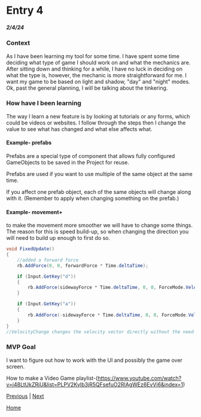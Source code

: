 # Entry 4
##### 2/4/24

### Context
As I have been learning my tool for some time. I have spent some time deciding what type of game I should work on and what the mechanics are. After sitting down and thinking for a while, I have no luck in deciding on what the type is, however, the mechanic is more straightforward for me. I want my game to be based on light and shadow, "day" and "night" modes. Ok, past the general planning, I will be talking about the tinkering.

### How have I been learning
The way I learn a new feature is by looking at tutorials or any forms, which could be videos or websites. I follow through the steps then I change the value to see what has changed and what else affects what.


#### Example- prefabs
Prefabs are a special type of component that allows fully configured GameObjects to be saved in the Project for reuse.

Prefabs are used if you want to use multiple of the same object at the same time.

 If you affect one prefab object, each of the same objects will change along with it. (Remember to apply when changing something on the prefab.)

#### Example- movement+
to make the movement more smoother we will have to change some things. The reason for this is speed build-up, so when changing the direction you will need to build up enough to first do so.

```C#
void FixedUpdate()
{
    //added a forward force
    rb.AddForce(0, 0, forwardForce * Time.deltaTime);

    if (Input.GetKey("d"))
    {
        rb.AddForce(sidewayForce * Time.deltaTime, 0, 0, ForceMode.VelocityChange);
    }

    if (Input.GetKey("a"))
    {
        rb.AddForce(-sidewayForce * Time.deltaTime, 0, 0, ForceMode.VelocityChange);
    }
}
//VelocityChange changes the velocity vector directly without the need to speed down or speed up.
```

### MVP Goal
I want to figure out how to work with the UI and possibly the game over screen.

How to make a Video Game playlist-(https://www.youtube.com/watch?v=j48LtUkZRjU&list=PLPV2KyIb3jR5QFsefuO2RlAgWEz6EvVi6&index=1)

[Previous](entry03.md) | [Next](entry05.md)

[Home](../README.md)
